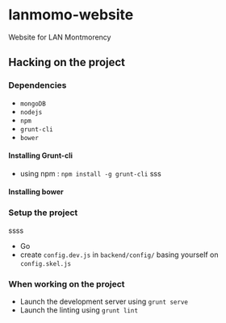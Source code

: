 # lanmomo-website
Website for LAN Montmorency

## Hacking on the project

### Dependencies
 * `mongoDB`
 * `nodejs`
 * `npm`
 * `grunt-cli`
 * `bower`

#### Installing Grunt-cli
 * using npm : `npm install -g grunt-cli`
sss
#### Installing bower

### Setup the project
 ssss
 * Go 
 * create `config.dev.js` in `backend/config/` basing yourself on `config.skel.js`

### When working on the project

* Launch the development server using `grunt serve`
* Launch the linting using `grunt lint`
